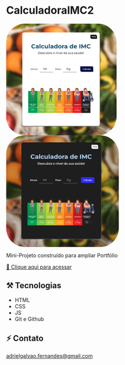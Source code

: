 # CalculadoraIMC2

<div style="display: flex"> <img align="top" alt="Preview1" height="300" style="border-radius:50px;" src="img/Tela1.png"></div>
<div> <img align="top" alt="Preview2" height="300" style="border-radius:50px;" src="img/Tela2.png"></div>

Mini-Projeto construído para ampliar Portfólio

[🔗​ Clique aqui para acessar](https://adrielfgs.github.io/CalculadoraIMC2/)

## ⚒️​ Tecnologias

- HTML
- CSS
- JS
- Git e Github

## ⚡​​ ​Contato

adrielgalvao.fernandes@gmail.com
